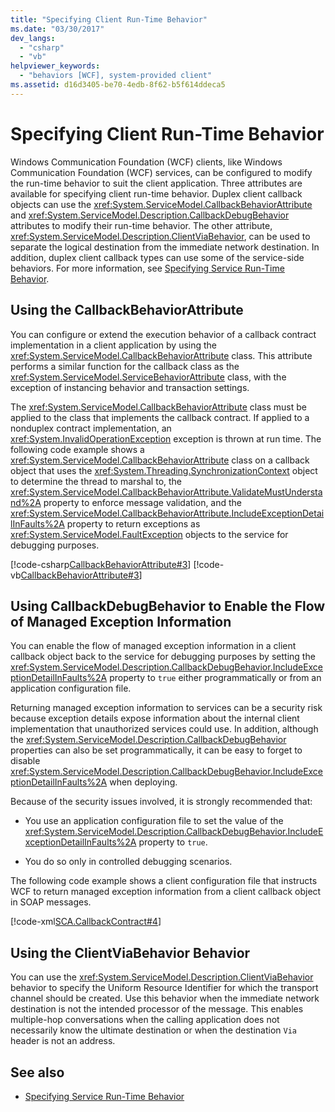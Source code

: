```yaml
---
title: "Specifying Client Run-Time Behavior"
ms.date: "03/30/2017"
dev_langs: 
  - "csharp"
  - "vb"
helpviewer_keywords: 
  - "behaviors [WCF], system-provided client"
ms.assetid: d16d3405-be70-4edb-8f62-b5f614ddeca5
---
```

# Specifying Client Run-Time Behavior
Windows Communication Foundation (WCF) clients, like Windows Communication Foundation (WCF) services, can be configured to modify the run-time behavior to suit the client application. Three attributes are available for specifying client run-time behavior. Duplex client callback objects can use the <xref:System.ServiceModel.CallbackBehaviorAttribute> and <xref:System.ServiceModel.Description.CallbackDebugBehavior> attributes to modify their run-time behavior. The other attribute, <xref:System.ServiceModel.Description.ClientViaBehavior>, can be used to separate the logical destination from the immediate network destination. In addition, duplex client callback types can use some of the service-side behaviors. For more information, see [Specifying Service Run-Time Behavior](specifying-service-run-time-behavior.md).  
  
## Using the CallbackBehaviorAttribute  
 You can configure or extend the execution behavior of a callback contract implementation in a client application by using the <xref:System.ServiceModel.CallbackBehaviorAttribute> class. This attribute performs a similar function for the callback class as the <xref:System.ServiceModel.ServiceBehaviorAttribute> class, with the exception of instancing behavior and transaction settings.  
  
 The <xref:System.ServiceModel.CallbackBehaviorAttribute> class must be applied to the class that implements the callback contract. If applied to a nonduplex contract implementation, an <xref:System.InvalidOperationException> exception is thrown at run time. The following code example shows a <xref:System.ServiceModel.CallbackBehaviorAttribute> class on a callback object that uses the <xref:System.Threading.SynchronizationContext> object to determine the thread to marshal to, the <xref:System.ServiceModel.CallbackBehaviorAttribute.ValidateMustUnderstand%2A> property to enforce message validation, and the <xref:System.ServiceModel.CallbackBehaviorAttribute.IncludeExceptionDetailInFaults%2A> property to return exceptions as <xref:System.ServiceModel.FaultException> objects to the service for debugging purposes.  
  
 [!code-csharp[CallbackBehaviorAttribute#3](../../../samples/snippets/csharp/VS_Snippets_CFX/callbackbehaviorattribute/cs/client.cs#3)]
 [!code-vb[CallbackBehaviorAttribute#3](../../../samples/snippets/visualbasic/VS_Snippets_CFX/callbackbehaviorattribute/vb/client.vb#3)]  
  
## Using CallbackDebugBehavior to Enable the Flow of Managed Exception Information  
 You can enable the flow of managed exception information in a client callback object back to the service for debugging purposes by setting the <xref:System.ServiceModel.Description.CallbackDebugBehavior.IncludeExceptionDetailInFaults%2A> property to `true` either programmatically or from an application configuration file.  
  
 Returning managed exception information to services can be a security risk because exception details expose information about the internal client implementation that  unauthorized services could use. In addition, although the <xref:System.ServiceModel.Description.CallbackDebugBehavior> properties can also be set programmatically, it can be easy to forget to disable <xref:System.ServiceModel.Description.CallbackDebugBehavior.IncludeExceptionDetailInFaults%2A> when deploying.  
  
 Because of the security issues involved, it is strongly recommended that:  
  
- You use an application configuration file to set the value of the <xref:System.ServiceModel.Description.CallbackDebugBehavior.IncludeExceptionDetailInFaults%2A> property to `true`.  
  
- You do so only in controlled debugging scenarios.  
  
 The following code example shows a client configuration file that instructs WCF to return managed exception information from a client callback object in SOAP messages.  
  
 [!code-xml[SCA.CallbackContract#4](../../../samples/snippets/csharp/VS_Snippets_CFX/sca.callbackcontract/cs/client.exe.config#4)]  

## Using the ClientViaBehavior Behavior  
 You can use the <xref:System.ServiceModel.Description.ClientViaBehavior> behavior to specify the Uniform Resource Identifier for which the transport channel should be created. Use this behavior when the immediate network destination is not the intended processor of the message. This enables multiple-hop conversations when the calling application does not necessarily know the ultimate destination or when the destination `Via` header is not an address.  
  
## See also

- [Specifying Service Run-Time Behavior](specifying-service-run-time-behavior.md)
